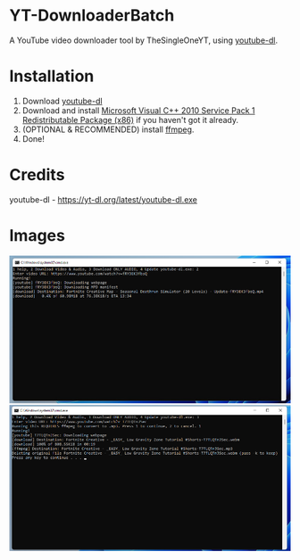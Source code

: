 # YT-DownloaderBatch

A YouTube video downloader tool by TheSingleOneYT, using [youtube-dl](https://github.com/ytdl-org/youtube-dl).

# Installation

1) Download [youtube-dl](https://yt-dl.org/latest/youtube-dl.exe)<br>
2) Download and install [Microsoft Visual C++ 2010 Service Pack 1 Redistributable Package (x86)](https://download.microsoft.com/download/1/6/5/165255E7-1014-4D0A-B094-B6A430A6BFFC/vcredist_x86.exe) if you haven't got it already.<br>
3) (OPTIONAL & RECOMMENDED) install [ffmpeg](https://community.chocolatey.org/packages/ffmpeg).<br>
4) Done!

# Credits
youtube-dl - https://yt-dl.org/latest/youtube-dl.exe<br>

# Images
<p align="center">
<img src="imgs\1.png">
<img src="imgs\2.png">
</p>
